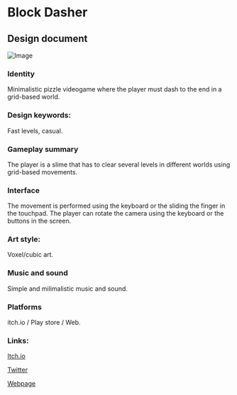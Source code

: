 # Block Dasher
## Design document

![Image](https://i.imgur.com/NIjEfEY.png)

### Identity
Minimalistic pizzle videogame where the player must dash to the end in a grid-based world.

### Design keywords:
Fast levels, casual.

### Gameplay summary

The player is a slime that has to clear several levels in different worlds using grid-based movements.

### Interface

The movement is performed using the keyboard or the sliding the finger in the touchpad. The player can rotate the camera using the keyboard or the buttons in the screen.

### Art style:
Voxel/cubic art.

### Music and sound
Simple and milimalistic music and sound.

### Platforms
itch.io / Play store / Web.

### Links:
[Itch.io](https://slow-heat-index.itch.io/)

[Twitter](https://twitter.com/SlowHeatIndex)

[Webpage](https://slow-heat-index.github.io/)

